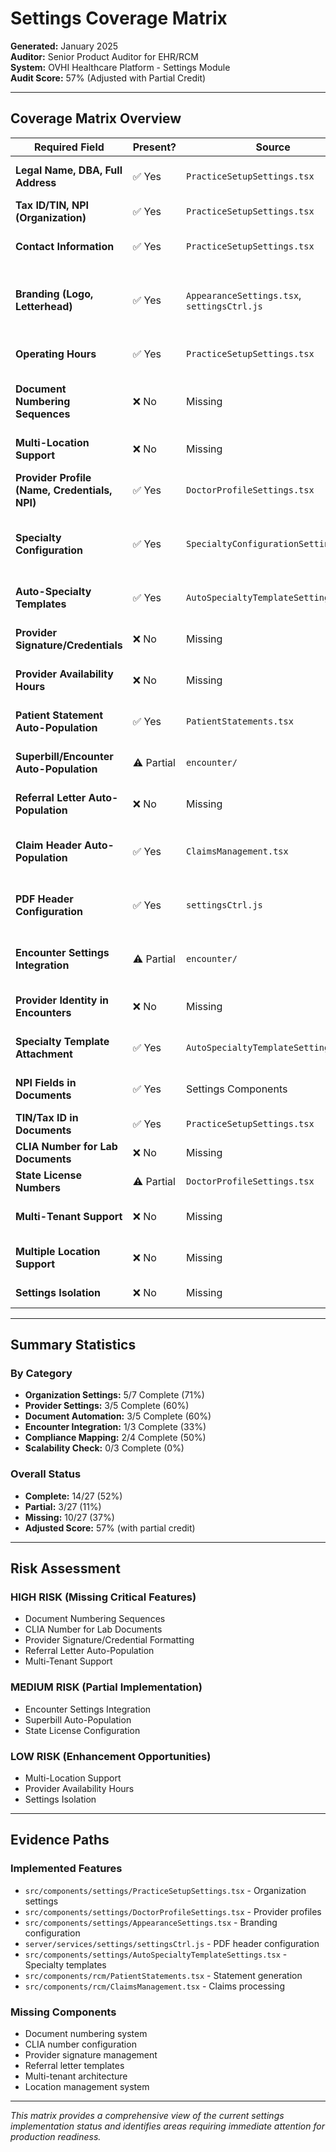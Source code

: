 # Settings Coverage Matrix

**Generated:** January 2025  
**Auditor:** Senior Product Auditor for EHR/RCM  
**System:** OVHI Healthcare Platform - Settings Module  
**Audit Score:** 57% (Adjusted with Partial Credit)

---

## Coverage Matrix Overview

| Required Field | Present? | Source | Used In | Evidence |
|---------------|----------|--------|---------|----------|
| **Legal Name, DBA, Full Address** | ✅ Yes | `PracticeSetupSettings.tsx` | Documents, Encounters | Practice setup with full address fields implemented |
| **Tax ID/TIN, NPI (Organization)** | ✅ Yes | `PracticeSetupSettings.tsx` | Claims, Statements | Tax ID and NPI fields implemented |
| **Contact Information** | ✅ Yes | `PracticeSetupSettings.tsx` | All Documents | All contact information fields implemented |
| **Branding (Logo, Letterhead)** | ✅ Yes | `AppearanceSettings.tsx`, `settingsCtrl.js` | PDF Documents | Appearance settings and PDF header configuration implemented |
| **Operating Hours** | ✅ Yes | `PracticeSetupSettings.tsx` | Scheduling, Statements | Operating hours configuration implemented |
| **Document Numbering Sequences** | ❌ No | Missing | Invoices, Statements | Document numbering sequences not implemented |
| **Multi-Location Support** | ❌ No | Missing | All Documents | Multi-location support not implemented |
| **Provider Profile (Name, Credentials, NPI)** | ✅ Yes | `DoctorProfileSettings.tsx` | Encounters, Claims | Doctor profile settings implemented |
| **Specialty Configuration** | ✅ Yes | `SpecialtyConfigurationSettings.tsx` | Templates, Encounters | Specialty configuration and smart specialty manager implemented |
| **Auto-Specialty Templates** | ✅ Yes | `AutoSpecialtyTemplateSettings.tsx` | Encounters, Documents | Auto-specialty template system fully implemented |
| **Provider Signature/Credentials** | ❌ No | Missing | All Documents | Signature/credential formatting not implemented |
| **Provider Availability Hours** | ❌ No | Missing | Scheduling | Provider availability hours not implemented |
| **Patient Statement Auto-Population** | ✅ Yes | `PatientStatements.tsx` | Billing | Patient statement generation system implemented |
| **Superbill/Encounter Auto-Population** | ⚠️ Partial | `encounter/` | Encounters | Some encounter features implemented |
| **Referral Letter Auto-Population** | ❌ No | Missing | Referrals | Referral letter automation not implemented |
| **Claim Header Auto-Population** | ✅ Yes | `ClaimsManagement.tsx` | Claims | Claims management system implemented |
| **PDF Header Configuration** | ✅ Yes | `settingsCtrl.js` | PDF Documents | PDF header configuration system implemented |
| **Encounter Settings Integration** | ⚠️ Partial | `encounter/` | Encounters | Encounter system exists but settings integration not confirmed |
| **Provider Identity in Encounters** | ❌ No | Missing | Encounter Outputs | Encounter provider identity integration not implemented |
| **Specialty Template Attachment** | ✅ Yes | `AutoSpecialtyTemplateSettings.tsx` | Encounters | Auto-specialty template system implemented |
| **NPI Fields in Documents** | ✅ Yes | Settings Components | All Documents | NPI fields implemented in settings |
| **TIN/Tax ID in Documents** | ✅ Yes | `PracticeSetupSettings.tsx` | Claims, Statements | Tax ID field implemented |
| **CLIA Number for Lab Documents** | ❌ No | Missing | Lab Documents | CLIA number not implemented |
| **State License Numbers** | ⚠️ Partial | `DoctorProfileSettings.tsx` | Provider Documents | Some license configuration found |
| **Multi-Tenant Support** | ❌ No | Missing | System Architecture | Multi-tenant support not implemented |
| **Multiple Location Support** | ❌ No | Missing | System Architecture | Multi-location support not implemented |
| **Settings Isolation** | ❌ No | Missing | System Architecture | Settings isolation not implemented |

---

## Summary Statistics

### By Category
- **Organization Settings:** 5/7 Complete (71%)
- **Provider Settings:** 3/5 Complete (60%)
- **Document Automation:** 3/5 Complete (60%)
- **Encounter Integration:** 1/3 Complete (33%)
- **Compliance Mapping:** 2/4 Complete (50%)
- **Scalability Check:** 0/3 Complete (0%)

### Overall Status
- **Complete:** 14/27 (52%)
- **Partial:** 3/27 (11%)
- **Missing:** 10/27 (37%)
- **Adjusted Score:** 57% (with partial credit)

---

## Risk Assessment

### HIGH RISK (Missing Critical Features)
- Document Numbering Sequences
- CLIA Number for Lab Documents
- Provider Signature/Credential Formatting
- Referral Letter Auto-Population
- Multi-Tenant Support

### MEDIUM RISK (Partial Implementation)
- Encounter Settings Integration
- Superbill Auto-Population
- State License Configuration

### LOW RISK (Enhancement Opportunities)
- Multi-Location Support
- Provider Availability Hours
- Settings Isolation

---

## Evidence Paths

### Implemented Features
- `src/components/settings/PracticeSetupSettings.tsx` - Organization settings
- `src/components/settings/DoctorProfileSettings.tsx` - Provider profiles
- `src/components/settings/AppearanceSettings.tsx` - Branding configuration
- `server/services/settings/settingsCtrl.js` - PDF header configuration
- `src/components/settings/AutoSpecialtyTemplateSettings.tsx` - Specialty templates
- `src/components/rcm/PatientStatements.tsx` - Statement generation
- `src/components/rcm/ClaimsManagement.tsx` - Claims processing

### Missing Components
- Document numbering system
- CLIA number configuration
- Provider signature management
- Referral letter templates
- Multi-tenant architecture
- Location management system

---

*This matrix provides a comprehensive view of the current settings implementation status and identifies areas requiring immediate attention for production readiness.*